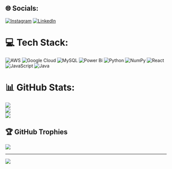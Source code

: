 
## 🌐 Socials:
[![Instagram](https://img.shields.io/badge/Instagram-%23E4405F.svg?logo=Instagram&logoColor=white)](https://instagram.com/its_juhii_) [![LinkedIn](https://img.shields.io/badge/LinkedIn-%230077B5.svg?logo=linkedin&logoColor=white)](https://linkedin.com/in/juhi-kataria) 

# 💻 Tech Stack:
![AWS](https://img.shields.io/badge/AWS-%23FF9900.svg?style=for-the-badge&logo=amazon-aws&logoColor=white) ![Google Cloud](https://img.shields.io/badge/GoogleCloud-%234285F4.svg?style=for-the-badge&logo=google-cloud&logoColor=white) ![MySQL](https://img.shields.io/badge/mysql-4479A1.svg?style=for-the-badge&logo=mysql&logoColor=white) ![Power Bi](https://img.shields.io/badge/power_bi-F2C811?style=for-the-badge&logo=powerbi&logoColor=black) ![Python](https://img.shields.io/badge/python-3670A0?style=for-the-badge&logo=python&logoColor=ffdd54) ![NumPy](https://img.shields.io/badge/numpy-%23013243.svg?style=for-the-badge&logo=numpy&logoColor=white) ![React](https://img.shields.io/badge/react-%2320232a.svg?style=for-the-badge&logo=react&logoColor=%2361DAFB) ![JavaScript](https://img.shields.io/badge/javascript-%23323330.svg?style=for-the-badge&logo=javascript&logoColor=%23F7DF1E) ![Java](https://img.shields.io/badge/java-%23ED8B00.svg?style=for-the-badge&logo=openjdk&logoColor=white)
# 📊 GitHub Stats:
![](https://github-readme-stats.vercel.app/api?username=juhiikataria&theme=dark&hide_border=false&include_all_commits=true&count_private=true)<br/>
![](https://github-readme-streak-stats.herokuapp.com/?user=juhiikataria&theme=dark&hide_border=false)<br/>
![](https://github-readme-stats.vercel.app/api/top-langs/?username=juhiikataria&theme=dark&hide_border=false&include_all_commits=true&count_private=true&layout=compact)

## 🏆 GitHub Trophies
![](https://github-profile-trophy.vercel.app/?username=juhiikataria&theme=radical&no-frame=false&no-bg=true&margin-w=4)

---
[![](https://visitcount.itsvg.in/api?id=juhiikataria&icon=0&color=0)](https://visitcount.itsvg.in)

<!-- Proudly created with GPRM ( https://gprm.itsvg.in ) -->
